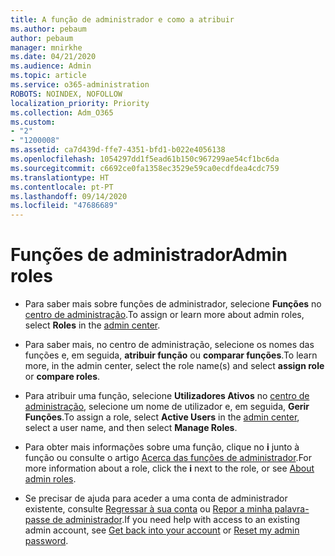 ```yaml
---
title: A função de administrador e como a atribuir
ms.author: pebaum
author: pebaum
manager: mnirkhe
ms.date: 04/21/2020
ms.audience: Admin
ms.topic: article
ms.service: o365-administration
ROBOTS: NOINDEX, NOFOLLOW
localization_priority: Priority
ms.collection: Adm_O365
ms.custom:
- "2"
- "1200008"
ms.assetid: ca7d439d-ffe7-4351-bfd1-b022e4056138
ms.openlocfilehash: 1054297dd1f5ead61b150c967299ae54cf1bc6da
ms.sourcegitcommit: c6692ce0fa1358ec3529e59ca0ecdfdea4cdc759
ms.translationtype: HT
ms.contentlocale: pt-PT
ms.lasthandoff: 09/14/2020
ms.locfileid: "47686689"
---
```

# <a name="admin-roles"></a><span data-ttu-id="f6577-102">Funções de administrador</span><span class="sxs-lookup"><span data-stu-id="f6577-102">Admin roles</span></span>

- <span data-ttu-id="f6577-103">Para saber mais sobre funções de administrador, selecione **Funções** no [centro de administração](https://admin.microsoft.com/Adminportal/Home#/roles).</span><span class="sxs-lookup"><span data-stu-id="f6577-103">To assign or learn more about admin roles, select **Roles** in the [admin center](https://admin.microsoft.com/Adminportal/Home#/roles).</span></span>

- <span data-ttu-id="f6577-104">Para saber mais, no centro de administração, selecione os nomes das funções e, em seguida, **atribuir função** ou **comparar funções**.</span><span class="sxs-lookup"><span data-stu-id="f6577-104">To learn more, in the admin center, select the role name(s) and select **assign role** or **compare roles**.</span></span>

- <span data-ttu-id="f6577-105">Para atribuir uma função, selecione **Utilizadores Ativos** no [centro de administração](https://admin.microsoft.com/Adminportal/Home#/users), selecione um nome de utilizador e, em seguida,  **Gerir Funções**.</span><span class="sxs-lookup"><span data-stu-id="f6577-105">To assign a role, select **Active Users** in the [admin center](https://admin.microsoft.com/Adminportal/Home#/users), select a user name, and then select  **Manage Roles**.</span></span>

- <span data-ttu-id="f6577-106">Para obter mais informações sobre uma função, clique no **i** junto à função ou consulte o artigo [Acerca das funções de administrador](https://docs.microsoft.com/microsoft-365/admin/add-users/about-admin-roles).</span><span class="sxs-lookup"><span data-stu-id="f6577-106">For more information about a role, click the **i** next to the role, or see [About admin roles](https://docs.microsoft.com/microsoft-365/admin/add-users/about-admin-roles).</span></span>

- <span data-ttu-id="f6577-107">Se precisar de ajuda para aceder a uma conta de administrador existente, consulte [Regressar à sua conta](https://passwordreset.microsoftonline.com/) ou [Repor a minha palavra-passe de administrador](https://docs.microsoft.com/microsoft-365/admin/add-users/reset-passwords#reset-my-admin-password).</span><span class="sxs-lookup"><span data-stu-id="f6577-107">If you need help with access to an existing admin account, see [Get back into your account](https://passwordreset.microsoftonline.com/) or [Reset my admin password](https://docs.microsoft.com/microsoft-365/admin/add-users/reset-passwords#reset-my-admin-password).</span></span>
